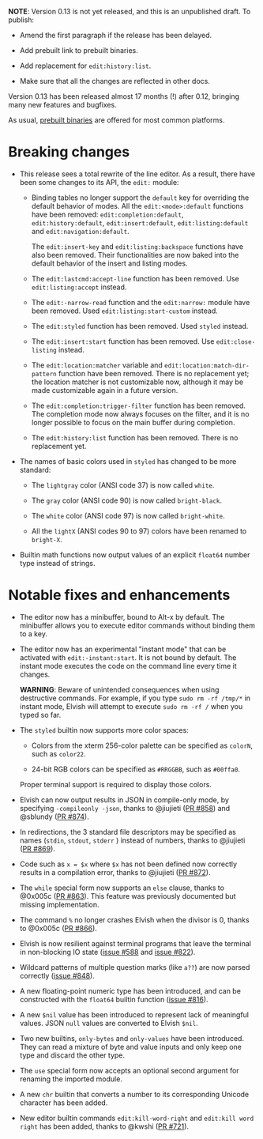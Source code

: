 **NOTE**: Version 0.13 is not yet released, and this is an unpublished draft. To
publish:

-   Amend the first paragraph if the release has been delayed.

-   Add prebuilt link to prebuilt binaries.

-   Add replacement for `edit:history:list`.

-   Make sure that all the changes are reflected in other docs.

Version 0.13 has been released almost 17 months (!) after 0.12, bringing many
new features and bugfixes.

As usual, [prebuilt binaries](https://elv.sh/get) are offered for most common
platforms.

# Breaking changes

-   This release sees a total rewrite of the line editor. As a result, there
    have been some changes to its API, the `edit:` module:

    -   Binding tables no longer support the `default` key for overriding the
        default behavior of modes. All the `edit:<mode>:default` functions
        have been removed: `edit:completion:default`, `edit:history:default`,
        `edit:insert:default`, `edit:listing:default` and
        `edit:navigation:default`.

        The `edit:insert-key` and `edit:listing:backspace` functions have also
        been removed. Their functionalities are now baked into the default behavior
        of the insert and listing modes.

    -   The `edit:lastcmd:accept-line` function has been removed. Use
        `edit:listing:accept` instead.

    -   The `edit:-narrow-read` function and the `edit:narrow:` module have
        been removed. Used `edit:listing:start-custom` instead.

    -   The `edit:styled` function has been removed. Used `styled` instead.

    -   The `edit:insert:start` function has been removed. Use
        `edit:close-listing` instead.

    -   The `edit:location:matcher` variable and
        `edit:location:match-dir-pattern` function have been removed. There is
        no replacement yet; the location matcher is not customizable now,
        although it may be made customizable again in a future version.

    -   The `edit:completion:trigger-filter` function has been removed. The
        completion mode now always focuses on the filter, and it is no longer
        possible to focus on the main buffer during completion.

    -   The `edit:history:list` function has been removed. There is no
        replacement yet.

-   The names of basic colors used in `styled` has changed to be more standard:

    -   The `lightgray` color (ANSI code 37) is now called `white`.

    -   The `gray` color (ANSI code 90) is now called `bright-black`.

    -   The `white` color (ANSI code 97) is now called `bright-white`.

    -   All the `lightX` (ANSI codes 90 to 97) colors have been renamed to
        `bright-X`.

-   Builtin math functions now output values of an explicit `float64` number
    type instead of strings.

# Notable fixes and enhancements

-   The editor now has a minibuffer, bound to <span class="key">Alt-x</span>
    by default. The minibuffer allows you to execute editor commands without
    binding them to a key.

-   The editor now has an experimental "instant mode" that can be activated
    with `edit:-instant:start`. It is not bound by default. The instant mode
    executes the code on the command line every time it changes.

    **WARNING**: Beware of unintended consequences when using destructive
    commands. For example, if you type `sudo rm -rf /tmp/*` in instant mode,
    Elvish will attempt to execute `sudo rm -rf /` when you typed so far.

-   The `styled` builtin now supports more color spaces:

    -   Colors from the xterm 256-color palette can be specified as `colorN`,
        such as `color22`.

    -   24-bit RGB colors can be specified as `#RRGGBB`, such as `#00ffa0`.

    Proper terminal support is required to display those colors.

-   Elvish can now output results in JSON in compile-only mode, by specifying
    `-compileonly -json`, thanks to @jiujieti ([PR #858](https://pr.elv.sh/858))
    and @sblundy ([PR #874](https://pr.elv.sh/874)).

-   In redirections, the 3 standard file descriptors may be specified as names
    (`stdin`, `stdout`, `stderr` ) instead of numbers, thanks to @jiujieti
    ([PR #869](https://pr.elv.sh/869)).

-   Code such as `x = $x` where `$x` has not been defined now correctly
    results in a compilation error, thanks to @jiujieti
    ([PR #872](https://pr.elv.sh/872)).

-   The `while` special form now supports an `else` clause, thanks to @0x005c
    ([PR #863](https://pr.elv.sh/863)). This feature was previously
    documented but missing implementation.

-   The command `%` no longer crashes Elvish when the divisor is 0, thanks to
    @0x005c ([PR #866](https://pr.elv.sh/866)).

-   Elvish is now resilient against terminal programs that leave the terminal in
    non-blocking IO state ([issue #588](https://b.elv.sh/588) and
    [issue #822](https://b.elv.sh/822)).

-   Wildcard patterns of multiple question marks (like `a??`) are now parsed
    correctly ([issue #848](https://b.elv.sh/848)).

-   A new floating-point numeric type has been introduced, and can be
    constructed with the `float64` builtin function ([issue
    #816](https://b.elv.sh/816)).

-   A new `$nil` value has been introduced to represent lack of meaningful
    values. JSON `null` values are converted to Elvish `$nil`.

-   Two new builtins, `only-bytes` and `only-values` have been introduced. They
    can read a mixture of byte and value inputs and only keep one type and
    discard the other type.

-   The `use` special form now accepts an optional second argument for renaming
    the imported module.

-   A new `chr` builtin that converts a number to its corresponding Unicode
    character has been added.

-   New editor builtin commands `edit:kill-word-right` and
    `edit:kill word right` has been added, thanks to @kwshi ([PR
    #721](https://pr.elv.sh/721)).
